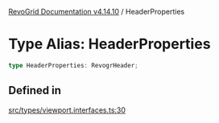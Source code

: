 [RevoGrid Documentation v4.14.10](README.md) / HeaderProperties

# Type Alias: HeaderProperties

```ts
type HeaderProperties: RevogrHeader;
```

## Defined in

[src/types/viewport.interfaces.ts:30](https://github.com/revolist/revogrid/blob/f8d663f4e4ad146b94baf570f65efe48aaaeae09/src/types/viewport.interfaces.ts#L30)
